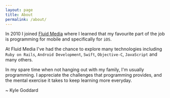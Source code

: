 ```yaml
---
layout: page
title: About
permalink: /about/
---
```


In 2010 I joined [Fluid Media](http://fluidmedia.ca) where I learned that my favourite part of the job is programming for mobile and specifically for `iOS`.

At Fluid Media I've had the chance to explore many technologies including `Ruby on Rails`, `Android Development`, `Swift`, `Objective-C`, `JavaScript` and many others.

In my spare time when not hanging out with my family, I'm usually programming. I appreciate the challenges that programming provides, and the mental exercise it takes to keep learning more everyday.

~ Kyle Goddard

